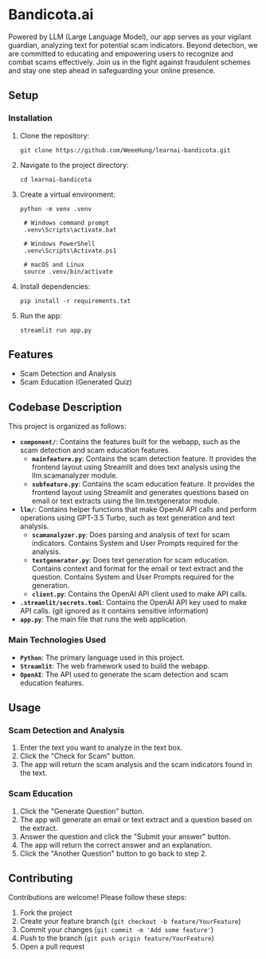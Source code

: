 # Bandicota.ai

Powered by LLM (Large Language Model), our app serves as your vigilant guardian, analyzing text for potential scam indicators. 
Beyond detection, we are committed to educating and empowering users to recognize and combat scams effectively. 
Join us in the fight against fraudulent schemes and stay one step ahead in safeguarding your online presence.


## Setup

### Installation
1. Clone the repository:
   ```
   git clone https://github.com/WeeeHung/learnai-bandicota.git
   ```
2. Navigate to the project directory:
   ```
   cd learnai-bandicota
   ```
3. Create a virtual environment:
   ```
   python -m venv .venv

    # Windows command prompt
    .venv\Scripts\activate.bat

    # Windows PowerShell
    .venv\Scripts\Activate.ps1

    # macOS and Linux
    source .venv/bin/activate
   ```
4. Install dependencies:
    ```
    pip install -r requirements.txt
    ```
5. Run the app:
    ```
    streamlit run app.py
    ```

## Features

- Scam Detection and Analysis
- Scam Education (Generated Quiz)

## Codebase Description

This project is organized as follows:

- **`component/`**: Contains the features built for the webapp, such as the scam detection and scam education features.
    - **`mainfeature.py`**: Contains the scam detection feature. It provides the frontend layout using Streamlit and does text analysis using the llm.scamanalyzer module.
    - **`subfeature.py`**: Contains the scam education feature. It provides the frontend layout using Streamlit and generates questions based on email or text extracts using the llm.textgenerator module.
- **`llm/`**: Contains helper functions that make OpenAI API calls and perform operations using GPT-3.5 Turbo, such as text generation and text analysis.
    - **`scamanalyzer.py`**: Does parsing and analysis of text for scam indicators. Contains System and User Prompts required for the analysis.
    - **`textgenerator.py`**: Does text generation for scam education. Contains context and format for the email or text extract and the question. Contains System and User Prompts required for the generation.
    - **`client.py`**: Contains the OpenAI API client used to make API calls.
- **`.streamlit/secrets.toml`**: Contains the OpenAI API key used to make API calls. (git ignored as it contains sensitive information) 
- **`app.py`**: The main file that runs the web application.


### Main Technologies Used

- **`Python`**: The primary language used in this project.
- **`Streamlit`**: The web framework used to build the webapp.
- **`OpenAI`**: The API used to generate the scam detection and scam education features.

## Usage

### Scam Detection and Analysis

1. Enter the text you want to analyze in the text box.
2. Click the "Check for Scam" button.
3. The app will return the scam analysis and the scam indicators found in the text.

### Scam Education

1. Click the "Generate Question" button.
2. The app will generate an email or text extract and a question based on the extract.
3. Answer the question and click the "Submit your answer" button.
4. The app will return the correct answer and an explanation.
5. Click the "Another Question" button to go back to step 2.

## Contributing

Contributions are welcome! Please follow these steps:

1. Fork the project
2. Create your feature branch (`git checkout -b feature/YourFeature`)
3. Commit your changes (`git commit -m 'Add some feature'`)
4. Push to the branch (`git push origin feature/YourFeature`)
5. Open a pull request